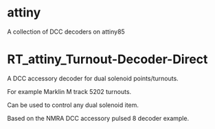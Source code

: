# attiny
A collection of DCC decoders on attiny85


# RT_attiny_Turnout-Decoder-Direct

A DCC accessory decoder for dual solenoid points/turnouts.

For example Marklin M track 5202 turnouts.

Can be used to control any dual solenoid item.

Based on the NMRA DCC accessory pulsed 8 decoder example.

